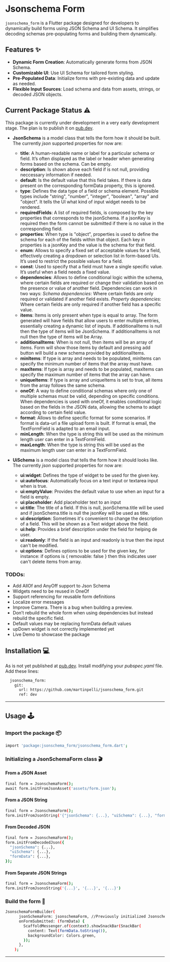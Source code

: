 # Jsonschema Form

`jsonschema_form` is a Flutter package designed for developers to dynamically build forms using JSON Schema and UI Schema. It simplifies decoding schemas pre-populating forms and building them dynamically.

## Features ✨
- **Dynamic Form Creation**: Automatically generate forms from JSON Schema.
- **Customizable UI**: Use UI Schema for tailored form styling.
- **Pre-Populated Data**: Initialize forms with pre-existing data and update as needed.
- **Flexible Input Sources**: Load schema and data from assets, strings, or decoded JSON objects.

## Current Package Status ⚠️

This package is currently under development in a very early development stage. The plan is to publish it on [pub.dev](https://pub.dev/).
- **JsonSchema** is a model class that tells the form how it should be built. The currently *json* supported properties for now are:
    - **title**: A human-readable name or label for a particular schema or field. It’s often displayed as the label or header when generating forms based on the schema. Can be empty.
    - **description**: Is shown above each field if is not null, providing neccessary information if needed.
    - **default**: Is the default value that this field takes. If there is data present on the corresponding formData property, this is ignored.
    - **type**: Defines the data type of a field or schema element. Possible types include "string", "number", "integer", "boolean", "array" and "object". It tells the UI what kind of input widget needs to be rendered.
    - **requiredFields**: A list of required fields, is composed by the key properties that corresponds to the jsonSchema. If a jsonKey is required then the form cannot be submitted if there is no value in the corresponding field.
    - **properties**: When type is "object", properties is used to define the schema for each of the fields within that object. Each key in properties is a jsonKey and the value is the schema for that field.
    - **enum**: Allows to specify a fixed set of acceptable values for a field, effectively creating a dropdown or selection list in form-based UIs. It’s used to restrict the possible values for a field.
    - **const**: Used to specify that a field must have a single specific value. It’s useful when a field needs a fixed value.
    - **dependencies**: Allows to define conditional logic within the schema, where certain fields are required or change their validation based on the presence or value of another field. Dependencies can work in two ways: *Schema dependencies*: Where certain fields are only required or validated if another field exists. *Property dependencies*: Where certain fields are only required if another field has a specific value.
    - **items**: Items is only present when type is equal to array. The form generated will have fields that allow users to enter multiple entries, essentially creating a dynamic list of inputs. If additionalItems is null then the type of items will be JsonSchema. If additionalItems is not null then the type of items will be Array.
    - **additionalItems**: When is not null, then items will be an array of items. Form will show those items by default and pressing add button will build a new schema provided by additionalItems.
    - **minItems**: If type is array and needs to be populated, minItems can specify the minimum number of items that the array must have.
    - **maxItems**: If type is array and needs to be populated, maxItems can specify the maximum number of items that the array can have.
    - **uniqueItems**: If type is array and uniqueItems is set to true, all items from the array follows the same schema.
    - **oneOf**: A way to define conditional schemas where only one of multiple schemas must be valid, depending on specific conditions. When dependencies is used with oneOf, it enables conditional logic based on the fields in the JSON data, allowing the schema to adapt according to certain field value.
    - **format**: Allows to define specific format for some scenarios. If format is data-url a file upload form is built. If format is email, the TextFormField is adapted to an email input.
    - **minLength**: When the type is string this will be used as the minimum length user can enter in a TextFormField.
    - **maxLength**: When the type is string this will be used as the maximum length user can enter in a TextFormField.

- **UiSchema** is a model class that tells the form how it should looks like. The currently *json* supported properties for now are:
    - **ui:widget**: Defines the type of widget to be used for the given key.
    - **ui:autofocus**: Automatically focus on a text input or textarea input when is true.
    - **ui:emptyValue**: Provides the default value to use when an input for a field is empty.
    - **ui:placeholder**: Add placeholder text to an input
    - **ui:title**: The title of a field. If this is null, jsonSchema.title will be used and if jsonSchema.title is null the jsonKey will be used as title. 
    - **ui:description**: Sometimes it's convenient to change the description of a field. This will be shown as a Text widget above the field.
    - **ui:help**: Provides a brief description under the field for helping de user.
    - **ui:readonly**: If the field is an input and readonly is true then the input can't be modified.
    - **ui:options**: Defines options to be used for the given key, for instance: if options is { removable: false } then this indicates user can't delete items from array.
 
### TODOs:
- Add AllOf and AnyOff support to Json Schema
- Widgets need to be reused in OneOf
- Support referencing for reusable form definitions
- Localize error messages
- Improve Camera. There is a bug when building a preview.
- Don’t rebuild the whole form when using dependencies but instead rebuild the specific field.
- Default values may be replacing formData default values
- upDown widget is not correctly implemented yet
- Live Demo to showcase the package

## Installation 💻

As is not yet published at [pub.dev](https://pub.dev/). Install modifying your *pubspec.yaml* file. Add these lines:

```sh
  jsonschema_form:
    git:
      url: https://github.com/martinpelli/jsonschema_form.git
      ref: dev
```

---

## Usage 🕹️

### Import the package 📦

```sh
import 'package:jsonschema_form/jsonschema_form.dart';
```

### Initializing a JsonSchemaForm class 🎬

#### From a JSON Asset

```sh
final form = JsonschemaForm();
await form.initFromJsonAsset('assets/form.json');
```

#### From a JSON String

```sh
final form = JsonschemaForm();
form.initFromJsonString('{"jsonSchema": {...}, "uiSchema": {...}, "formData": {...}}');
```

#### From Decoded JSON

```sh
final form = JsonschemaForm();
form.initFromDecodedJson({
  "jsonSchema": {...},
  "uiSchema": {...},
  "formData": {...},
});
```

#### From Separate JSON Strings

```sh
final form = JsonschemaForm();
form.initFromJsonsString('{...}', '{...}', '{...}')
```

### Build the form 🚀

```sh
JsonschemaFormBuilder(
      jsonSchemaForm: jsonschemaForm, //Previously initialized JsonschemaForm class
      onFormSubmitted: (formData) {
        ScaffoldMessenger.of(context).showSnackBar(SnackBar(
          content: Text(formData.toString()),
          backgroundColor: Colors.green,
        ));
      },
    );
```

---


[very_good_ventures_link_light]: https://verygood.ventures#gh-light-mode-only
[very_good_ventures_link_dark]: https://verygood.ventures#gh-dark-mode-only
[very_good_workflows_link]: https://github.com/VeryGoodOpenSource/very_good_workflows
